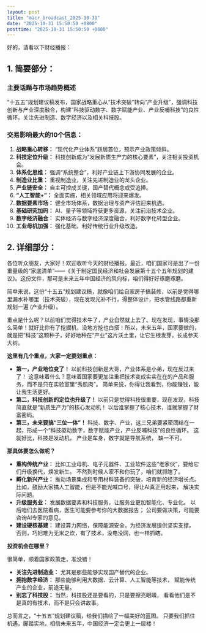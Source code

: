 ```yaml
---
layout: post
title: "macr_broadcast_2025-10-31"
date: "2025-10-31 15:50:50 +0800"
posttime: "2025-10-31 15:50:50 +0800"
---
```


好的，请看以下财经播报：

## 1. 简要部分：

### 主要话题与市场趋势概述

“十五五”规划建议稿发布，国家战略重心从“技术突破”转向“产业升级”，强调科技创新与产业深度融合，构建“科技驱动数字、数字赋能产业、产业反哺科技”的良性循环。关注先进制造、数字经济以及相关科技股。

### 交易影响最大的10个信息：

1.  **战略重心转移：** “现代化产业体系”跃居首位，预示产业政策倾斜。
2.  **科技定位升级：** 科技创新成为“发展新质生产力的核心要素”，关注相关投资机会。
3.  **体系化思维：** 强调“系统整合”，利好产业链上下游协同发展的企业。
4.  **制造业比重：** 重视制造业，关注先进制造业的龙头企业。
5.  **产业链安全：** 自主可控成关键，国产替代概念或受追捧。
6.  **“人工智能+”：** 全面实施，相关领域应用将迎来爆发。
7.  **数据要素市场：** 健全市场体系，数据治理与资产评估迎来机遇。
8.  **基础研究加码：** AI、量子等领域将获更多资源，关注前沿技术企业。
9.  **数字经济融合：** 实体经济与数字经济深度融合，利好数字化转型企业。
10. **工业母机加强：** 强化基础，利好传统行业升级改造。

## 2. 详细部分：

各位听众朋友，大家好！欢迎收听今天的财经播报。最近，咱们国家可是出了一份重量级的“家底清单”——《关于制定国民经济和社会发展第十五个五年规划的建议》。这份文件，那可是未来五年中国经济的风向标，咱们得好好琢磨琢磨。

简单来说，这份“十五五”规划建议稿，就像咱们给自家房子搞装修，以前是觉得哪里漏水补哪里（技术突破），现在发现光补不行，得整体设计，把水管线路都重新规划一遍 (产业升级）。

重点是什么呢？以前咱们觉得技术牛了，产业自然就上去了。现在发现，事情没那么简单！就好比你有了挖掘机，没地方挖也白搭！所以，未来五年，国家要做的，就是把“科技”这颗种子，好好地种在“产业”这片沃土里，让它生根发芽，长成参天大树。

**这里有几个重点，大家一定要划重点：**

*   **第一，产业地位变了！** 以前科技创新是大哥，产业体系是小弟，现在反过来了！ 这意味着什么？意味着国家要更加注重把技术变成实实在在的产品和服务，而不是只在实验室里“秀肌肉”。 简单来说，你得让我看到，你能赚钱，能让我生活更好。
*   **第二，科技创新的定位也升级了！** 以前只是觉得科技很重要，现在发现，科技简直就是“新质生产力”的核心发动机！ 以后谁掌握了核心技术，谁就掌握了财富密码。
*   **第三，未来要搞“三位一体”！** 科技、数字、产业，这三兄弟要紧密团结在一起，形成一个“科技驱动数字，数字赋能产业，产业反哺科技”的良性循环。 这就好比，科技是发动机， 产业是车身，数字就是导航系统， 缺一不可。

**那具体要怎么做呢？**

*   **重构传统产业：** 比如工业母机、电子元器件、工业软件这些“老家伙”，要给它们升级换代，焕发新生。 不然到时候人家不和你玩了，咱们就抓瞎了。
*   **孵化新兴产业：** 推动场景集成和专用材料装备的突破，培育新的经济增长点。 比如，鼓励大家搞人工智能，但是不能光喊口号，得让AI真正用起来， 解决实际问题。
*   **升级服务业：** 发展数据要素和科技服务，让服务业更加智能化、专业化。 以后咱们去医院看病，医生可能要参考你的大数据报告； 公司要做决策，可能要咨询AI专家的意见。
*   **建设硬核基建：** 建设算力网络，保障能源安全，为经济发展提供坚实支撑。 否则，巧妇难为无米之炊，有了技术，没电没网，也一样抓瞎。

**投资机会在哪里？**

很简单，顺着国家政策走，准没错！

*   **关注先进制造业：** 尤其是那些能够实现国产替代的企业。
*   **拥抱数字经济：** 那些能够利用大数据、云计算、人工智能等技术， 赋能传统产业的企业，前途无量。
*   **别忘了科技股：** 当然，科技股还是要看的，只是要擦亮眼睛， 看看他们是不是真的有技术，而不是只会讲故事。

总而言之，“十五五”规划建议稿，给我们描绘了一幅美好的蓝图。 只要我们抓住机遇，脚踏实地，相信未来五年，中国经济一定会更上一层楼！